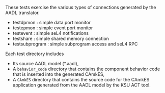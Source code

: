 These tests exercise the various types of connections
generated by the AADL translator.

- testdpmon  : simple data port monitor
- testepmon  : simple event port monitor
- testevent  : simple seL4 notifications
- testshare  : simple shared memory connection
- testsubprogram : simple subprogram access and seL4 RPC

Each test directory includes

- Its source AADL model (*.aadl),
- A `behavior_code` directory that contains the component behavior code that is inserted into the generated CAmkES,
- A `CAmkES` directory that contains the source code for the CAmkES application generated from the AADL model by the KSU ACT tool.
